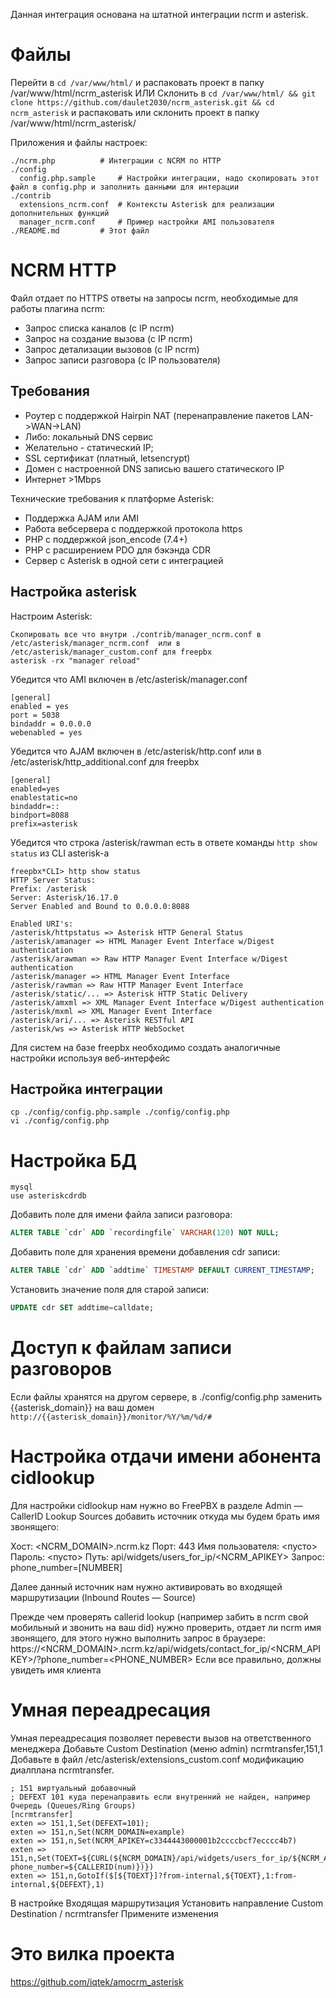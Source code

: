 Данная интеграция основана на штатной интеграции ncrm и asterisk.

# Файлы

Перейти в `cd /var/www/html/` и распаковать проект в папку /var/www/html/ncrm_asterisk
ИЛИ
Склонить в `cd /var/www/html/ && git clone https://github.com/daulet2030/ncrm_asterisk.git && cd ncrm_asterisk` и распаковать или склонить проект в папку /var/www/html/ncrm_asterisk/

Приложения и файлы настроек:
```
./ncrm.php			# Интеграции с NCRM по HTTP
./config
  config.php.sample		# Настройки интеграции, надо скопировать этот файл в config.php и заполнить данными для интерации
./contrib
  extensions_ncrm.conf	# Контексты Asterisk для реализации дополнительных функций
  manager_ncrm.conf		# Пример настройки AMI пользователя
./README.md			# Этот файл
```

# NCRM HTTP

Файл отдает по HTTPS ответы на запросы ncrm, необходимые для работы плагина ncrm:
  * Запрос списка каналов (с IP ncrm)
  * Запрос на создание вызова (с IP ncrm)
  * Запрос детализации вызовов (с IP ncrm)
  * Запрос записи разговора (с IP пользователя)

## Требования

  * Роутер с поддержкой Hairpin NAT (перенаправление пакетов LAN->WAN->LAN)
  * Либо: локальный DNS сервис
  * Желательно - статический IP;
  * SSL сертификат (платный, letsencrypt)
  * Домен с настроенной DNS записью вашего статического IP
  * Интернет >1Mbps

Технические требования к платформе Asterisk: 
  * Поддержка AJAM или AMI
  * Работа вебсервера с поддержкой протокола https
  * PHP с поддержкой json_encode (7.4+)
  * PHP с расширением PDO для бэкэнда CDR
  * Сервер с Asterisk в одной сети с интеграцией

## Настройка asterisk

Настроим Asterisk:

```
Скопировать все что внутри ./contrib/manager_ncrm.conf в /etc/asterisk/manager_ncrm.conf  или в /etc/asterisk/manager_custom.conf для freepbx
asterisk -rx "manager reload"
```
Убедится что AMI включен в /etc/asterisk/manager.conf
```
[general]
enabled = yes
port = 5038
bindaddr = 0.0.0.0
webenabled = yes
```
Убедится что AJAM включен в /etc/asterisk/http.conf или в /etc/asterisk/http_additional.conf для freepbx
```
[general]
enabled=yes
enablestatic=no
bindaddr=::
bindport=8088
prefix=asterisk
```
Убедится что строка /asterisk/rawman есть в ответе команды `http show status` из CLI asterisk-а
```
freepbx*CLI> http show status
HTTP Server Status:
Prefix: /asterisk
Server: Asterisk/16.17.0
Server Enabled and Bound to 0.0.0.0:8088

Enabled URI's:
/asterisk/httpstatus => Asterisk HTTP General Status
/asterisk/amanager => HTML Manager Event Interface w/Digest authentication
/asterisk/arawman => Raw HTTP Manager Event Interface w/Digest authentication
/asterisk/manager => HTML Manager Event Interface
/asterisk/rawman => Raw HTTP Manager Event Interface
/asterisk/static/... => Asterisk HTTP Static Delivery
/asterisk/amxml => XML Manager Event Interface w/Digest authentication
/asterisk/mxml => XML Manager Event Interface
/asterisk/ari/... => Asterisk RESTful API
/asterisk/ws => Asterisk HTTP WebSocket
```
Для систем на базе freepbx необходимо создать аналогичные настройки используя веб-интерфейс

## Настройка интеграции

```
cp ./config/config.php.sample ./config/config.php
vi ./config/config.php
```

# Настройка БД
```
mysql
use asteriskcdrdb
```
Добавить поле для имени файла записи разговора:
```sql
ALTER TABLE `cdr` ADD `recordingfile` VARCHAR(120) NOT NULL;
```
Добавить поле для хранения времени добавления cdr записи:
```sql
ALTER TABLE `cdr` ADD `addtime` TIMESTAMP DEFAULT CURRENT_TIMESTAMP;
```
Установить значение поля для старой записи:
```sql
UPDATE cdr SET addtime=calldate;
```

# Доступ к файлам записи разговоров
Если файлы хранятся на другом сервере, в ./config/config.php заменить {{asterisk_domain}} на ваш домен
`http://{{asterisk_domain}}/monitor/%Y/%m/%d/#`


# Настройка отдачи имени абонента сidlookup
Для настройки cidlookup нам нужно во FreePBX в разделе Admin — CallerID Lookup Sources добавить источник откуда мы будем брать имя звонящего:

Хост: <NCRM_DOMAIN>.ncrm.kz
Порт: 443
Имя пользователя: <пусто>
Пароль: <пусто>
Путь: api/widgets/users_for_ip/<NCRM_APIKEY>
Запрос: phone_number=[NUMBER]

Далее данный источник нам нужно активировать во входящей маршрутизации (Inbound Routes — Source)

Прежде чем проверять callerid lookup (например забить в ncrm свой мобильный и звонить на ваш did) нужно проверить, отдает ли ncrm имя звонящего, для этого нужно выполнить запрос в браузере:
https://<NCRM_DOMAIN>.ncrm.kz/api/widgets/contact_for_ip/<NCRM_APIKEY>/?phone_number=<PHONE_NUMBER>
Если все правильно, должны увидеть имя клиента

# Умная переадресация
Умная переадресация позволяет перевести вызов на ответственного менеджера
Добавьте Custom Destination (меню admin) ncrmtransfer,151,1
Добавьте в файл /etc/asterisk/extensions_custom.conf модификацию диалплана ncrmtransfer.
```
; 151 виртуальный добавочный
; DEFEXT 101 куда перенаправить если внутренний не найден, например Очередь (Queues/Ring Groups)
[ncrmtransfer]
exten => 151,1,Set(DEFEXT=101);
exten => 151,n,Set(NCRM_DOMAIN=example)
exten => 151,n,Set(NCRM_APIKEY=c3344443000001b2ccccbcf7ecccc4b7)
exten => 151,n,Set(TOEXT=${CURL(${NCRM_DOMAIN}/api/widgets/users_for_ip/${NCRM_APIKEY}/?phone_number=${CALLERID(num)})})
exten => 151,n,GotoIf($[${TOEXT}]?from-internal,${TOEXT},1:from-internal,${DEFEXT},1)
```
В настройке Входящая маршрутизация Установить направление  Custom Destination / ncrmtransfer
Примените изменения


# Это вилка проекта
https://github.com/iqtek/amocrm_asterisk